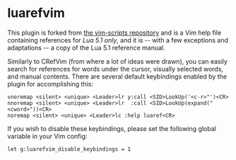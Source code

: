 # luarefvim

This plugin is forked from [the vim-scripts repository](https://github.com/vim-scripts/luarefvim) and is a Vim help file containing references for *Lua 5.1 only*, and it is -- with a few exceptions and adaptations -- a copy of the Lua 5.1 reference manual.

Similarly to CRefVim (from where a lot of ideas were drawn), you can easily search for references for words under the cursor, visually selected words, and manual contents. There are several default keybindings enabled by the plugin for accomplishing this:

```vim
vnoremap <silent> <unique> <Leader>lr y:call <SID>LookUp('<c-r>"')<CR>
nnoremap <silent> <unique> <Leader>lr  :call <SID>LookUp(expand("<cword>"))<CR>
noremap <silent> <unique> <Leader>lc :help luaref<CR>
```

If you wish to disable these keybindings, please set the following global variable in your Vim config:
```vim
let g:luarefvim_disable_keybindings = 1
```
